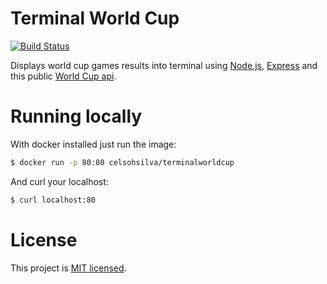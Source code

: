 Terminal World Cup
====================
[![Build Status](https://travis-ci.org/celso-henrique/terminal-world-cup.svg?branch=master)](https://travis-ci.org/celso-henrique/terminal-world-cup)

Displays world cup games results into terminal using [Node.js](https://nodejs.org/), [Express](http://expressjs.com/) and this public [World Cup api](http://worldcup.sfg.io/).

# Running locally
With docker installed just run the image:
```sh
$ docker run -p 80:80 celsohsilva/terminalworldcup
```

And curl your localhost:
```sh
$ curl localhost:80
```

# License

This project is [MIT licensed](./LICENSE).
